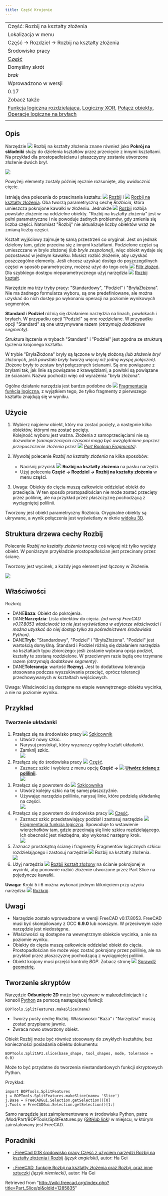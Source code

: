 ```yaml
---
title: Część Krojenie
---
```

|  |
| --- |
| Część: Rozbij na kształty złożenia |
| Lokalizacja w menu |
| Część → Rozdziel → Rozbij na kształty złożenia |
| Środowisko pracy |
| [Część](/Part_Workbench/pl "Part Workbench/pl") |
| Domyślny skrót |
| *brak* |
| Wprowadzono w wersji |
| 0.17 |
| Zobacz także |
| [Funkcja logiczna rozdzielająca](/Part_BooleanFragments/pl "Part BooleanFragments/pl"), [Logiczny XOR](/Part_XOR/pl "Part XOR/pl"), [Połącz obiekty](/Part_CompJoinFeatures/pl "Part CompJoinFeatures/pl"), [Operacje logiczne na bryłach](/Part_Boolean/pl "Part Boolean/pl") |
|  |

## Opis

Narzędzie ![](/images/Part_Slice.svg) Rozbij na kształty złożenia znane również jako **Pokrój na składniki** służy do dzielenia kształtów przez przecięcie z innymi kształtami. Na przykład dla prostopadłościanu i płaszczyzny zostanie utworzone złożenie dwóch brył.

![](/images/Part_Slice_Demo.png)

Powyżej: elementy zostały później ręcznie rozsunięte, aby uwidocznić cięcie.

Istnieją dwa polecenia do przecinania kształtu: ![](/images/Part_SliceApart.svg) [Rozbij](/Part_SliceApart/pl "Part SliceApart/pl") i ![](/images/Part_Slice.svg) [Rozbij na kształty złożenia](/Part_Slice "Part Slice"). Oba tworzą parametryczną cechę *Rozbicia*, która umieszcza pokrojone kawałki w złożeniu. Jednakże ![](/images/Part_SliceApart.svg) [Rozbij](/Part_SliceApart/pl "Part SliceApart/pl") rozbija powstałe złożenie na oddzielne obiekty. "Rozbij na kształty złożenia" jest w pełni parametryczne i nie powoduje żadnych problemów, gdy zmienia się liczba części. Natomiast "Rozbij" nie aktualizuje liczby obiektów wraz ze zmianą liczby części.

Kształt wyjściowy zajmuje tę samą przestrzeń co oryginał. Jest on jednak dzielony tam, gdzie przecina się z innymi kształtami. Podzielone części są umieszczane w bryle złożonej *(lub bryle zespolonej)*, więc obiekt wydaje się pozostawać w jednym kawałku. Musisz rozbić złożenie, aby uzyskać poszczególne elementy. Jeśli chcesz uzyskać dostęp do poszczególnych części w sposób parametryczny, możesz użyć do tego celu ![](/images/Part_CompoundFilter.svg) [Filtr złożeń](/Part_CompoundFilter/pl "Part CompoundFilter/pl"). Dla szybkiego dostępu nieparametrycznego użyj narzędzia ![](/images/Draft_Downgrade.svg) [Rozbij kształt](/Draft_Downgrade/pl "Draft Downgrade/pl").

Narzędzie ma trzy tryby pracy: "Standardowy", "Podziel" i "BryłaZłożona". Nie ma żadnego formularza wyboru, są one predefiniowane, ale można uzyskać do nich dostęp po wykonaniu operacji na poziomie wynikowych segmentów.

**Standard** i **Podziel** różnią się działaniem narzędzia na linach, powłokach i bryłach. W przypadku opcji "Podziel" są one rozdzielane. W przypadku opcji "Standard" są one utrzymywane razem *(otrzymują dodatkowe segmenty)*.

Struktura łączenia w trybach "Standard" i "Podziel" jest zgodna ze strukturą łączenia krojonego kształtu.

W trybie "BryłaZłożona" bryły są łączone w bryłę złożoną *(lub złożenie brył złożonych, jeśli powstałe bryły tworzą więcej niż jedną wyspę połączeń)*. Złożone bryły to zestaw brył połączonych ścianami. Są one powiązane z bryłami tak, jak linie są powiązane z krawędziami, a powłoki są powiązane ze ścianami. Nazwa pochodzi więc od wyrażenia "bryła złożona".

Ogólne działanie narzędzia jest bardzo podobne do ![](/images/Part_BooleanFragments.svg) [Fragmentacja funkcją logiczną](/Part_BooleanFragments/pl "Part BooleanFragments/pl"), z wyjątkiem tego, że tylko fragmenty z pierwszego kształtu znajdują się w wyniku.

## Użycie

1. Wybierz najpierw obiekt, który ma zostać pocięty, a następnie kilka obiektów, którymi ma zostać pocięty.   
    Kolejność wyboru jest ważna. Złożenia z samoprzecięciami nie są dozwolone *(samoprzecięcia czasami mogą być uwzględnione poprzez przepuszczenie złożenia przez ![](/images/Part_BooleanFragments.svg) [Part Boolean Fragments](/Part_BooleanFragments/pl "Part BooleanFragments/pl"))*.
2. Wywołaj polecenie *Rozbij na kształty złożenia*  na kilka sposobów:
   * Naciśnij przycisk ![](/images/Part_Slice.svg) **Rozbij na kształty złożenia** na pasku narzędzi.
   * Użyj polecenia **Część → Rozdziel → Rozbij na kształty złożenia**  w menu części.

1. Uwagaː Obiekty do cięcia muszą całkowicie oddzielać obiekt do przecięcia. W ten sposób prostopadłościan nie może zostać przecięty przez polilinię, ale na przykład przez płaszczyznę pochodzącą z wyciągniętej polilinii.

Tworzony jest obiekt parametryczny Rozbicia. Oryginalne obiekty są ukrywane, a wynik połączenia jest wyświetlany w oknie [widoku 3D](/3D_view/pl "3D view/pl").

## Struktura drzewa cechy Rozbij

Polecenie *Rozbij na kształty złożenia* tworzy coś więcej niż tylko wycięty obiekt. W poniższym przykładzie prostopadłościan jest przecinany przez ścianę.

Tworzony jest wycinek, a każdy jego element jest łączony w Złożenie.

![](/images/Part_SliceTree.png)

## Właściwości

Rozkrój

* DANE**Baza**: Obiekt do pokrojenia.
* DANE**Narzędzia**: Lista obiektów do cięcia. *(od wersji FreeCAD v0.17.8053 właściwość ta nie jest wyświetlana w edytorze właściwości i można uzyskać do niej dostęp tylko za pośrednictwem środowiska Python)*.
* DANE**Tryb**: "Standardowy", "Podziel" i "BryłaZłożona". "Podziel" jest wartością domyślną. Standard i Podziel różnią się działaniem narzędzia na kształtach typu zbiorczego: jeśli zostanie wybrana opcja podziel, kształty te zostaną rozdzielone. W przeciwnym razie będą one trzymane razem *(otrzymają dodatkowe segmenty)*.
* DANE**Tolerancja**: wartość **Rozmyj**. Jest to dodatkowa tolerancja stosowana podczas wyszukiwania przecięć, oprócz tolerancji przechowywanych w kształtach wejściowych.

̈Uwagaː Właściwości są dostępne na etapie wewnętrznego obiektu wycinka, a nie na poziomie wyniku.

## Przykład

### Tworzenie układanki

1. Przełącz się na środowisko pracy ![](/images/Workbench_Sketcher.svg) [Szkicownik](/Sketcher_Workbench/pl "Sketcher Workbench/pl")
   * Utwórz nowy szkic.
   * Narysuj prostokąt, który wyznaczy ogólny kształt układanki.
   * Zamknij szkic.   
     ![](/images/Slice_example_step1.png)
2. Przełącz się do środowiska pracy ![](/images/Workbench_Part.svg) [Część](/Part_Workbench/pl "Part Workbench/pl").
   * Zaznacz szkic i wybierz z menu opcję **Część → ![](/images/Part_MakeFace.svg) [Utwórz ścianę z polilinii](/Part_MakeFace/pl "Part MakeFace/pl")**.   
     ![](/images/Slice_example_step2.png)
3. Przełącz się z powrotem do ![](/images/Workbench_Sketcher.svg) [Szkicownika](/Sketcher_Workbench/pl "Sketcher Workbench/pl")
   * Utwórz kolejny szkic na tej samej płaszczyźnie.
   * Używając narzędzia polilinia, narysuj linie, które podzielą układankę na części.  
     ![](/images/Slice_example_step3.png).
4. Przełącz się z powrotem do środowiska pracy ![](/images/Workbench_Part.svg) [Część](/Part_Workbench/pl "Part Workbench/pl").
   * Zaznacz szkic przedstawiający podział i zastosuj narzędzie ![](/images/Part_BooleanFragments.svg) [Fragmentacja funkcją logiczną](/Part_BooleanFragments/pl "Part BooleanFragments/pl"). Spowoduje to wstawienie wierzchołków tam, gdzie przecinają się linie szkicu rozdzielającego. Ich obecność jest niezbędna, aby wykonać następny krok.   
     ![](/images/Slice_example_step4.png)
5. Zaznacz prostokątną ścianę i fragmenty Fragmentów logicznych szkicu rozdzielającego i zastosuj narzędzie ![](/images/Part_Slice.svg) Rozbij na kształty złożenia.  
   ![](/images/Slice_example_step5.png)
6. Użyj narzędzia ![](/images/Part_ExplodeCompound.svg) [Rozbij kształt złożony](/Part_ExplodeCompound/pl "Part ExplodeCompound/pl") na ścianie pokrojonej w wycinki, aby ponownie rozbić złożenie utworzone przez Part Slice na pojedyncze kawałki.

**Uwaga:** Kroki 5 i 6 można wykonać jednym kliknięciem przy użyciu narzędzia ![](/images/Part_SliceApart.svg) [Rozkrój](/Part_SliceApart/pl "Part SliceApart/pl").

## Uwagi

* Narzędzie zostało wprowadzone w wersji FreeCAD v0.17.8053. FreeCAD musi być skompilowany z OCC **6.9.0** lub nowszym. W przeciwnym razie narzędzie jest niedostępne.
* Właściwości są dostępne na wewnętrznym obiekcie wycinka, a nie na poziomie wyniku.
* Obiekty do cięcia muszą całkowicie oddzielać obiekt do cięcia. Prostopadłościan nie może więc zostać pokrojony przez polilinię, ale na przykład przez płaszczyznę pochodzącą z wyciągniętej polilinii.
* Obiekt krojony musi przejść kontrolę *BOP*. Zobacz stronę ![](/images/Part_CheckGeometry.svg) [Sprawdź geometrię](/Part_CheckGeometry/pl "Part CheckGeometry/pl").

## Tworzenie skryptów

Narzędzie **Odsunięcie 2D** może być używane w [makrodefinicjach](/Macros/pl "Macros/pl") i z konsoli [Python](/Python/pl "Python/pl") za pomocą następującej funkcji:

```
BOPTools.SplitFeatures.makeSlice(name)

```

* Tworzy pusty cechę Rozbij. Właściwości "Baza" i "Narzędzia" muszą zostać przypisane jawnie.
* Zwraca nowo utworzony obiekt.

Obiekt Rozbij może być również stosowany do zwykłych kształtów, bez konieczności posiadania obiektu dokumentu:

```
BOPTools.SplitAPI.slice(base_shape, tool_shapes, mode, tolerance = 0.0)

```

Może to być przydatne do tworzenia niestandardowych funkcji skryptowych Python.

Przykład:

```
import BOPTools.SplitFeatures
j = BOPTools.SplitFeatures.makeSlice(name= 'Slice')
j.Base = FreeCADGui.Selection.getSelection()[0]
j.Tools = FreeCADGui.Selection.getSelection()[1:]

```

Samo narzędzie jest zaimplementowane w środowisku Python, patrz /Mod/Part/BOPTools/SplitFeatures.py *([GitHub link](https://github.com/FreeCAD/FreeCAD/blob/master/src/Mod/Part/BOPTools/SplitFeatures.py))* w miejscu, w którym zainstalowany jest FreeCAD.

## Poradniki

* [: FreeCad 0.18 środowisko pracy Część z użyciem narzędzi Rozbij na kształty złożenia i Rozbij](https://www.youtube.com/watch?v=tzHkQaHgrfQ) *(język angielski)*, autor: Ha Gei

* [: FreeCAD, funkcje Rozbij na kształty złożenia oraz Rozbij, oraz inne sztuczki](https://www.youtube.com/watch?v=JJAL5JmqqKQ) *(język niemiecki)*, autor: Ha Gei

Retrieved from "<http://wiki.freecad.org/index.php?title=Part_Slice/pl&oldid=1285835>"